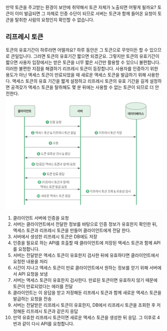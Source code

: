 만약 토큰을 주고받는 환경이 보안에 취약해서 토큰 자체가 노출되면 어떻게 될까요? 
토큰이 이미 발급되면 그 자체로 인증 수단이 되므로 서버는 토큰과 함께 들어온 요청이 토큰을 탈취한 사람의 요청인지 확인할 수 없습니다.

## 리프레시 토큰
토큰의 유효기간이 하루라면 어떨까요? 하루 동안은 그 토큰으로 무엇이든 할 수 있으므로 큰일입니다. 그러면 토큰의 유효기간 짧으면 되겠군요. 그렇지만 토큰의 유효기간이 짧으면 사용자 입장에서는 받은 토큰을 너무 짧은 시간만 활용할 수 있으니 불편합니다. 이러한 불편한 지점을 해결하기 리프레시 토큰이 등장합니다. 사용자를 인증하기 위한 용도가 아닌 액세스 토큰이 만료되었을 때 새로운 액세스 토큰을 발급하기 위해 사용한다.
액세스 토큰의 유효 기간을 짧게 설정하고 리프레시 토큰의 유효 기간을 길게 설정하면 공격갖가 액세스 토큰을 탈취해도 몇 분 뒤에는 사용할 수 없는 토큰이 되므로 더 안전한다.
![리프레시 토큰](https://raw.githubusercontent.com/tkdgml822/Obsidian_Study/ba51f5dc47c69ced22327c9d57e0e19437ec27f7/JWT/image/%EB%A6%AC%ED%94%84%EB%A0%88%EC%8B%9C_%ED%86%A0%ED%81%B0.png)

1. 클라이언트 서버에 인증을 요청
2. 서버는 클라이언트에서 전달한 정보를 바탕으로 인증 정보가 유효한지 확인한 뒤, 액세스 토큰과 리프레시 토큰을 만들어 클라이언트에게 전달 한다.
3. 서버에서 생성한 리프레시 토큰은 DB에도 저장
4. 인증을 필요로 하는 API를 호출할 때 클라이언트에 저장된 액세스 토큰과 함께 API를 요청합니다.
5. 서버는 전달받은 액세스 토큰이 유효한지 검사한 뒤에 유효하다면 클라이언트에서 요청한 내용을 처리
6. 시간이 지나고 액세스 토큰이 만료 클라이언트에서 원하는 정보를 얻기 위해 서버에서 API 요청을 보냄
7. 서버는 액세스 토큰이 유효한지 검사한다. 만료된 토큰이면 유효하지 않기 때문에 토큰이 만료되었다는 에러를 전달
8. 클라이언트는 이 응답을 받고 저장해둔 리프레시 토큰과 함께 새로운 액세스 토큰을 발급하는 요청을 전송
9. 서버는 전달받은 리프레시 토큰이 유효한지, DB에서 리프레시 토큰을 조회한 후 저정해둔 리프레시 토큰과 같은지 응답
10. 만약 유효한 리프레시 토큰이면 새로운 액세스 토큰을 생성한 뒤 응답. 그 이후로 4번과 같이 다시 API를 요청합니다.